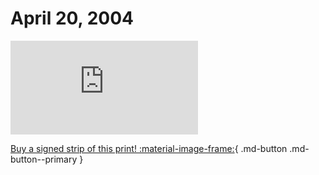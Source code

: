 # April 20, 2004

![](https://www.achewood.com/comic.php?date=04202004)

[Buy a signed strip of this print! :material-image-frame:](https://achewood-holiday-pop-up.myshopify.com/products/strip#04202004){ .md-button .md-button--primary }

